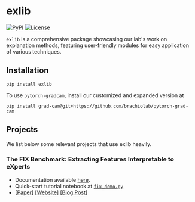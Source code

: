 # exlib
[![PyPI](https://img.shields.io/pypi/v/exlib)](https://pypi.org/project/exlib/)
[![License](https://img.shields.io/badge/license-MIT-blue.svg)](https://github.com/BrachioLab/exlib/blob/master/LICENSE)

`exlib` is a comprehensive package showcasing our lab's work on explanation methods, featuring user-friendly modules for easy application of various techniques. 

## Installation
```
pip install exlib
```

<!--
If you have exlib already installed, please check that you have the latest version:
```
python -c "import exlib; print(exlib.__version__)"
# This should print "0.1.0". If it does not, update the package by running:
pip install -U exlib
```
-->

To use `pytorch-gradcam`, install our customized and expanded version at
```
pip install grad-cam@git+https://github.com/brachiolab/pytorch-grad-cam
```

## Projects
We list below some relevant projects that use exlib heavily.

### The FIX Benchmark: Extracting Features Interpretable to eXperts
* Documentation available [here](https://github.com/BrachioLab/exlib/tree/main/fix).
* Quick-start tutorial notebook at [`fix_demo.py`](https://github.com/BrachioLab/exlib/blob/main/fix/fix_demo.ipynb)
* [<a href="https://arxiv.org/abs/2409.13684">Paper</a>] [<a href="https://brachiolab.github.io/fix/">Website</a>] [<a href="https://debugml.github.io/fix/">Blog Post</a>] 



